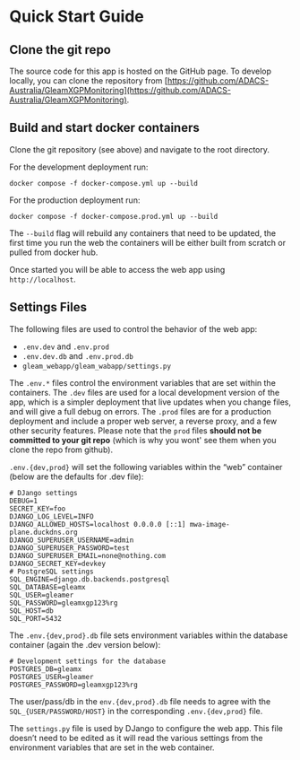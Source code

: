 # Quick Start Guide

## Clone the git repo

The source code for this app is hosted on the GitHub page.
To develop locally, you can clone the repository from [https://github.com/ADACS-Australia/GleamXGPMonitoring](https://github.com/ADACS-Australia/GleamXGPMonitoring).

## Build and start docker containers

Clone the git repository (see above) and navigate to the root directory.

For the development deployment run:

```shell
docker compose -f docker-compose.yml up --build
```

For the production deployment run:

```shell
docker compose -f docker-compose.prod.yml up --build
```

The `--build` flag will rebuild any containers that need to be updated, the first time you run the web the containers will be either built from scratch or pulled from docker hub.

Once started you will be able to access the web app using `http://localhost`.

## Settings Files

The following files are used to control the behavior of the web app:

- `.env.dev` and `.env.prod`
- `.env.dev.db` and `.env.prod.db`
- `gleam_webapp/gleam_wabapp/settings.py`

The `.env.*` files control the environment variables that are set within the containers.
The `.dev` files are used for a local development version of the app, which is a simpler deployment that live updates when you change files, and will give a full debug on errors.
The `.prod` files are for a production deployment and include a proper web server, a reverse proxy, and a few other security features.
Please note that the `prod` files **should not be committed to your git repo** (which is why you wont' see them when you clone the repo from github).

`.env.{dev,prod}` will set the following variables within the “web” container (below are the defaults for .dev file):

```shell
# DJango settings
DEBUG=1
SECRET_KEY=foo
DJANGO_LOG_LEVEL=INFO
DJANGO_ALLOWED_HOSTS=localhost 0.0.0.0 [::1] mwa-image-plane.duckdns.org
DJANGO_SUPERUSER_USERNAME=admin
DJANGO_SUPERUSER_PASSWORD=test
DJANGO_SUPERUSER_EMAIL=none@nothing.com
DJANGO_SECRET_KEY=devkey
# PostgreSQL settings
SQL_ENGINE=django.db.backends.postgresql
SQL_DATABASE=gleamx
SQL_USER=gleamer
SQL_PASSWORD=gleamxgp123%rg
SQL_HOST=db
SQL_PORT=5432

```

The `.env.{dev,prod}.db` file sets environment variables within the database container (again the .dev version below):

```shell
# Development settings for the database
POSTGRES_DB=gleamx
POSTGRES_USER=gleamer
POSTGRES_PASSWORD=gleamxgp123%rg
```

The user/pass/db in the `env.{dev,prod}.db` file needs to agree with the `SQL_{USER/PASSWORD/HOST}` in the corresponding `.env.{dev,prod}` file.

The `settings.py` file is used by DJango to configure the web app.
This file doesn’t need to be edited as it will read the various settings from the environment variables that are set in the web container.
